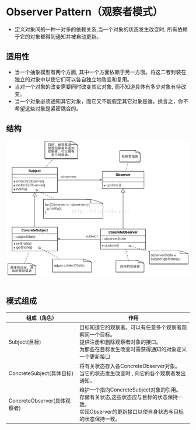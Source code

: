 # Observer Pattern（观察者模式）

* 定义对象间的一种一对多的依赖关系,当一个对象的状态发生改变时, 所有依赖于它的对象都得到通知并被自动更新。

## 适用性

* 当一个抽象模型有两个方面, 其中一个方面依赖于另一方面。将这二者封装在独立的对象中以使它们可以各自独立地改变和复用。
* 当对一个对象的改变需要同时改变其它对象, 而不知道具体有多少对象有待改变。
* 当一个对象必须通知其它对象，而它又不能假定其它对象是谁。换言之，你不希望这些对象是紧密耦合的。

## 结构

![observer](observer.png)
 
## 模式组成

| 组成（角色） | 作用 |
| --- | --- |
| Subject(目标)  | 目标知道它的观察者。可以有任意多个观察者观察同一个目标。 <br/>  提供注册和删除观察者对象的接口。<br/> 为那些在目标发生改变时需获得通知的对象定义一个更新接口 |
| ConcreteSubject(具体目标)  | 将有关状态存入各ConcreteObserver对象。<br/> 当它的状态发生改变时 , 向它的各个观察者发出通知。 |
| ConcreteObserver(具体观察者)  | 维护一个指向ConcreteSubject对象的引用。<br/> 存储有关状态,这些状态应与目标的状态保持一致。<br/> 实现Observer的更新接口以使自身状态与目标的状态保持一致。  |
